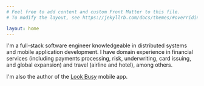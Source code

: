 ```yaml
---
# Feel free to add content and custom Front Matter to this file.
# To modify the layout, see https://jekyllrb.com/docs/themes/#overriding-theme-defaults

layout: home
---
```


I'm a full-stack software engineer knowledgeable in distributed systems and mobile application development. I have domain experience in financial services (including payments processing, risk, underwriting, card issuing, and global expansion) and travel (airline and hotel), among others.

I'm also the author of the [Look Busy](https://lookbusy.app) mobile app.

